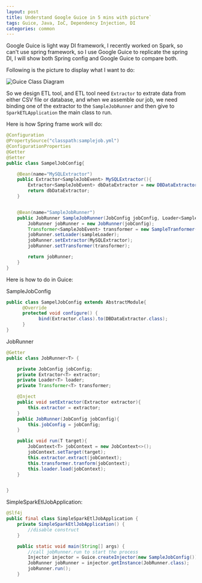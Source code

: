 ```yaml
---
layout: post
title: Understand Google Guice in 5 mins with picture`
tags: Guice, Java, IoC, Dependency Injection, DI 
categories: common
---
```


Google Guice is light way DI framework, I recently worked on Spark, so can't use spring framework, so I use Google Guice to replicate the spring DI, I will show both Spring config and Google Guice to compare both.

Following is the picture to display what I want to do:

![Guice Class Diagram](https://r0ngsh3n.github.io/static/img/1125/guice-class-diagram.png)

So we design ETL tool, and ETL tool need `Extractor` to extrate data from either CSV file or database, and when we assemble our job, we need binding one of the extractor to the `SampleJobRunner` and then give to `SparkETLApplication` the main class to run.

Here is how Spring frame work will do:

~~~java
@Configuration
@PropertySource("classpath:samplejob.yml")
@ConfigurationProperties
@Getter
@Setter
public class SampelJobConfig{

    @Bean(name="MySQLExtractor")
    public Extractor<SampleJobEvent> MySQLExtractor(){
        Extractor<SampleJobEvent> dbDataExtractor = new DBDataExtractor();
        return dbDataExtractor;
    }


    @Bean(name="SampleJobRunner")
    public JobRunner SampleJobRunner(JobConfig jobConfig, Loader<SampleJobEvent> sampleLoader, Extractor<SampleJobEvent> MySQLExtractor){
        JobRunner jobRunner = new JobRunner(jobConfig);
        Transformer<SampleJobEvent> transformer = new SampleTranformer();
        jobRunner.setLoader(sampleLoader);
        jobRunner.setExtractor(MySQLExtractor);
        jobRunner.setTransformer(transformer);

        return jobRunner;
    }
}
~~~

Here is how to do in Guice:

SampleJobConfig

~~~java
public class SampelJobConfig extends AbstractModule{
      @Override
      protected void configure() {
            bind(Extractor.class).to(DBDataExtractor.class);
      }
}
~~~

JobRunner

~~~java
@Getter
public class JobRunner<T> {

    private JobConfig jobConfig;
    private Extractor<T> extractor;
    private Loader<T> loader;
    private Transformer<T> transformer;

    @Inject
    public void setExtractor(Extractor extractor){
        this.extractor = extractor;
    }
    public JobRunner(JobConfig jobConfig){
        this.jobConfig = jobConfig;
    }

    public void run(T target){
        JobContext<T> jobContext = new JobContext<>();
        jobContext.setTarget(target);
        this.extractor.extract(jobContext);
        this.transformer.tranform(jobContext);
        this.loader.load(jobContext);
    }


}
~~~

SimpleSparkEtlJobApplication:

~~~java
@Slf4j
public final class SimpleSparkEtlJobApplication {
    private SimpleSparkEtlJobApplication() {
        //disable construct
    }

    public static void main(String[] args) {
        //call jobRunner.run to start the process
        Injector injector = Guice.createInjector(new SampleJobConfig());
        JobRunner jobRunner = injector.getInstance(JobRunner.class);
        jobRunner.run();
    }
~~~

